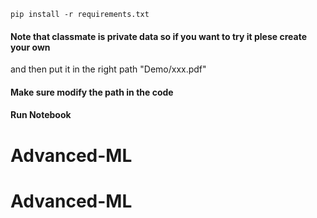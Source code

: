 ```
pip install -r requirements.txt
```
#### Note that classmate is private data so if you want to try it plese create your own 
and then put it in the right path "Demo/xxx.pdf"
#### Make sure modify the path in the code
#### Run Notebook
# Advanced-ML
# Advanced-ML
